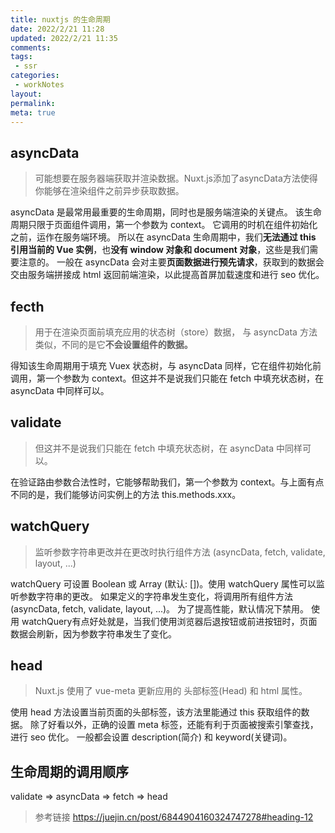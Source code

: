 ```yaml
---
title: nuxtjs 的生命周期
date: 2022/2/21 11:28
updated: 2022/2/21 11:35
comments:
tags:
 - ssr
categories:
 - workNotes
layout:
permalink:
meta: true
---
```


## asyncData
> 可能想要在服务器端获取并渲染数据。Nuxt.js添加了asyncData方法使得你能够在渲染组件之前异步获取数据。

asyncData 是最常用最重要的生命周期，同时也是服务端渲染的关键点。
该生命周期只限于页面组件调用，第一个参数为 context。
它调用的时机在组件初始化之前，运作在服务端环境。
所以在 asyncData 生命周期中，我们**无法通过 this 引用当前的 Vue 实例**，也**没有 window 对象和 document 对象**，这些是我们需要注意的。
一般在 asyncData 会对主要**页面数据进行预先请求**，获取到的数据会交由服务端拼接成 html 返回前端渲染，以此提高首屏加载速度和进行 seo 优化。


## fecth
> 用于在渲染页面前填充应用的状态树（store）数据， 与 asyncData 方法类似，不同的是它**不会设置组件的数据。**

得知该生命周期用于填充 Vuex 状态树，与 asyncData 同样，它在组件初始化前调用，第一个参数为 context。但这并不是说我们只能在 fetch 中填充状态树，在 asyncData 中同样可以。

## validate
> 但这并不是说我们只能在 fetch 中填充状态树，在 asyncData 中同样可以。

在验证路由参数合法性时，它能够帮助我们，第一个参数为 context。与上面有点不同的是，我们能够访问实例上的方法 this.methods.xxx。


## watchQuery
> 监听参数字符串更改并在更改时执行组件方法 (asyncData, fetch, validate, layout, ...)

watchQuery 可设置 Boolean 或 Array (默认: [])。使用 watchQuery 属性可以监听参数字符串的更改。 如果定义的字符串发生变化，将调用所有组件方法(asyncData, fetch, validate, layout, ...)。 为了提高性能，默认情况下禁用。
使用 watchQuery有点好处就是，当我们使用浏览器后退按钮或前进按钮时，页面数据会刷新，因为参数字符串发生了变化。

## head
> Nuxt.js 使用了 vue-meta 更新应用的 头部标签(Head) 和 html 属性。

使用 head 方法设置当前页面的头部标签，该方法里能通过 this 获取组件的数据。
除了好看以外，正确的设置 meta 标签，还能有利于页面被搜索引擎查找，进行 seo 优化。
一般都会设置 description(简介) 和 keyword(关键词)。


## 生命周期的调用顺序

validate  =>  asyncData  =>  fetch  =>  head

> 参考链接 https://juejin.cn/post/6844904160324747278#heading-12